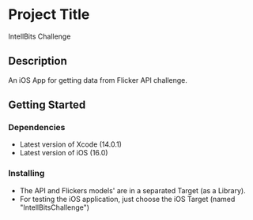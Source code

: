 # Project Title
IntellBits Challenge

## Description
An iOS App for getting data from Flicker API challenge.

## Getting Started
### Dependencies
* Latest version of Xcode (14.0.1)
* Latest version of iOS (16.0)

### Installing
* The API and Flickers models' are in a separated Target (as a Library).
* For testing the iOS application, just choose the iOS Target (named "IntellBitsChallenge")
